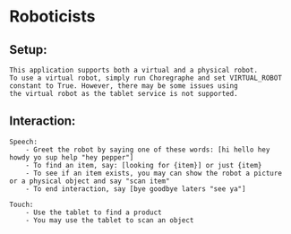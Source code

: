 # Roboticists


## Setup:
    This application supports both a virtual and a physical robot. 
    To use a virtual robot, simply run Choregraphe and set VIRTUAL_ROBOT constant to True. However, there may be some issues using 
    the virtual robot as the tablet service is not supported.
    
## Interaction:
    Speech:
        - Greet the robot by saying one of these words: [hi hello hey howdy yo sup help "hey pepper"]
        - To find an item, say: [looking for {item}] or just {item}
        - To see if an item exists, you may can show the robot a picture or a physical object and say "scan item"
        - To end interaction, say [bye goodbye laters "see ya"]

    Touch:
        - Use the tablet to find a product
        - You may use the tablet to scan an object